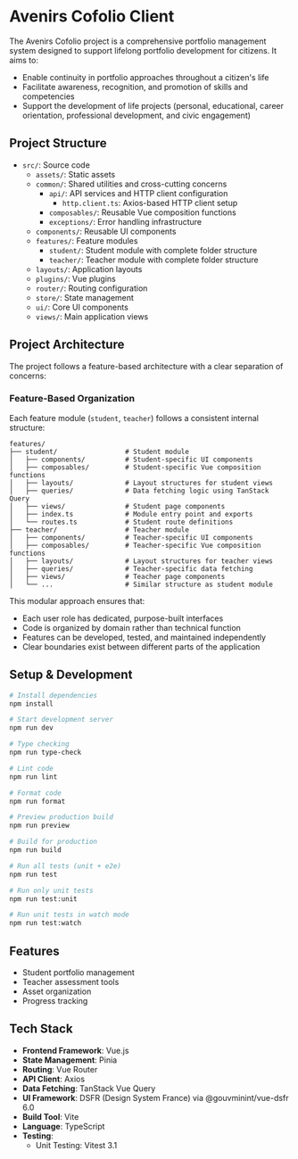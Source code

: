 # Avenirs Cofolio Client

The Avenirs Cofolio project is a comprehensive portfolio management system designed to support lifelong portfolio development for citizens. It aims to:

- Enable continuity in portfolio approaches throughout a citizen's life
- Facilitate awareness, recognition, and promotion of skills and competencies
- Support the development of life projects (personal, educational, career orientation, professional development, and civic engagement)
## Project Structure

- `src/`: Source code
  - `assets/`: Static assets
  - `common/`: Shared utilities and cross-cutting concerns
    - `api/`: API services and HTTP client configuration
      - `http.client.ts`: Axios-based HTTP client setup
    - `composables/`: Reusable Vue composition functions
    - `exceptions/`: Error handling infrastructure
  - `components/`: Reusable UI components
  - `features/`: Feature modules
    - `student/`: Student module with complete folder structure
    - `teacher/`: Teacher module with complete folder structure
  - `layouts/`: Application layouts
  - `plugins/`: Vue plugins
  - `router/`: Routing configuration
  - `store/`: State management
  - `ui/`: Core UI components
  - `views/`: Main application views

## Project Architecture

The project follows a feature-based architecture with a clear separation of concerns:

### Feature-Based Organization

Each feature module (`student`, `teacher`) follows a consistent internal structure:

```
features/
├── student/                 # Student module
│   ├── components/          # Student-specific UI components
│   ├── composables/         # Student-specific Vue composition functions
│   ├── layouts/             # Layout structures for student views
│   ├── queries/             # Data fetching logic using TanStack Query
│   ├── views/               # Student page components
│   ├── index.ts             # Module entry point and exports
│   └── routes.ts            # Student route definitions
├── teacher/                 # Teacher module
│   ├── components/          # Teacher-specific UI components
│   ├── composables/         # Teacher-specific Vue composition functions
│   ├── layouts/             # Layout structures for teacher views
│   ├── queries/             # Teacher-specific data fetching
│   ├── views/               # Teacher page components
│   └── ...                  # Similar structure as student module
```

This modular approach ensures that:
- Each user role has dedicated, purpose-built interfaces
- Code is organized by domain rather than technical function
- Features can be developed, tested, and maintained independently
- Clear boundaries exist between different parts of the application
## Setup & Development

```bash
# Install dependencies
npm install

# Start development server
npm run dev

# Type checking
npm run type-check

# Lint code
npm run lint

# Format code
npm run format

# Preview production build
npm run preview

# Build for production
npm run build

# Run all tests (unit + e2e)
npm run test

# Run only unit tests
npm run test:unit

# Run unit tests in watch mode
npm run test:watch
```

## Features

- Student portfolio management
- Teacher assessment tools
- Asset organization
- Progress tracking

## Tech Stack

- **Frontend Framework**: Vue.js
- **State Management**: Pinia
- **Routing**: Vue Router
- **API Client**: Axios
- **Data Fetching**: TanStack Vue Query
- **UI Framework**: DSFR (Design System France) via @gouvminint/vue-dsfr 6.0
- **Build Tool**: Vite
- **Language**: TypeScript
- **Testing**:
  - Unit Testing: Vitest 3.1